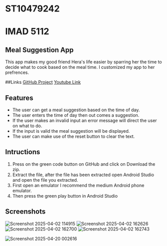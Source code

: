 # ST10479242
# IMAD 5112

## Meal Suggestion App
This app makes my good friend Hera's life easier by sparring her the time to decide what to cook based on the meal time.
I customized my app to her prefrences.


##Links
[GitHub Project](https://github.com/ST10479242/MyFirstIMADAssignment)
[Youtube Link](https://youtu.be/3Z2Frxk96tU)


## Features
  - The user can get a meal suggestion based on the time of day.
  - The user enters the time of day then out comes a suggestion.
  - If the user makes an invalid input an error message will direct the user on what to do.
  - If the input is valid the meal suggestion will be displayed.
  - The user can make use of the reset button to clear the text.

    
## Intructions
  1. Press on the green code button on GitHub and click on Download the zip.
  2. Extract the file, after the file has been extracted open Android Studio and open the file you extracted.
  3. First open an emulator I recommend the medium Android phone emulator.
  4. Then press the green play button in Android Studio


## Screenshots
![Screenshot 2025-04-02 114915](https://github.com/user-attachments/assets/c1c7911e-6ccc-49f9-9492-054de0103ae9)
![Screenshot 2025-04-02 162626](https://github.com/user-attachments/assets/bafac009-ee2c-4470-9d00-642de1b49da2)
![Screenshot 2025-04-02 162700](https://github.com/user-attachments/assets/40777a9d-5b5c-4780-8383-4bc04c751d27)
![Screenshot 2025-04-02 162743](https://github.com/user-attachments/assets/a94914a8-82ce-447c-9416-09c7858ce252)

![Screenshot 2025-04-20 002616](https://github.com/user-attachments/assets/10dfabaf-9116-4547-b972-48da5c2e56a2)


